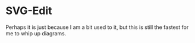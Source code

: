 SVG-Edit
=====

Perhaps it is just because I am a bit used to it, but this is still the fastest for me to whip up diagrams.
